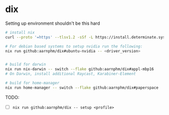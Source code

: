 # dix

Setting up environment shouldn't be this hard

```bash
# install nix
curl --proto '=https' --tlsv1.2 -sSf -L https://install.determinate.systems/nix | sh -s -- install --nix-build-user-id-base 400

# For debian based systems to setup nvidia run the following:
nix run github:aarnphm/dix#ubuntu-nvidia -- <driver_version>


# build for darwin
nix run nix-darwin -- switch --flake github:aarnphm/dix#appl-mbp16
# On Darwin, install additional Raycast, Karabiner-Element

# build for home-manager
nix run home-manager -- switch --flake github:aarnphm/dix#paperspace
```

TODO:

- [ ] `nix run github:aarnphm/dix -- setup <profile>`
